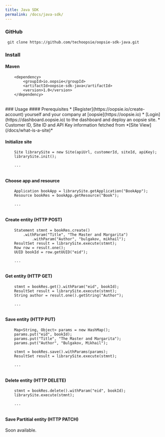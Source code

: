 ```yaml
---
title: Java SDK
permalink: /docs/java-sdk/
---
```


### GitHub

```
 git clone https://github.com/techoopsie/oopsie-sdk-java.git
```

### Install

#### Maven
``` 
	<dependency>
		<groupId>io.oopsie</groupId>
  		<artifactId>oopsie-sdk-java</artifactId>
  		<version>1.0</version>
	</dependency>
``` 
<br>
### Usage
#### Prerequisites
* [Register](https://oopsie.io/create-account) yourself and your company at [oopsie](https://oopsie.io)
* [Login](https://dashboard.oopsie.io) to the dashboard and deploy an oopsie site.
* Customer ID, Site ID and API Key information fetched from *[Site View](/docs/what-is-a-site)*

#### Initialize site

```
    Site librarySite = new Site(apiUrl, customerId, siteId, apiKey);
    librarySite.init();
    
    ...
    
```

#### Choose app and resource

```
    Application bookApp = librarySite.getApplication("BookApp");
    Resource bookRes = bookApp.getResource("Book");
    
    ...
    
```

#### Create entity (HTTP POST)

```
	Statement stmnt = bookRes.create()
		.withParam("Title", "The Master and Margarita")
    		.withParam("Author", "bulgakov, mikhail");
    ResultSet result = librarySite.execute(stmnt);
    Row row = result.one();
    UUID bookId = row.getUUID("eid");
    
    ...
    
```

#### Get entity (HTTP GET)
```
	stmnt = bookRes.get().withParam("eid", bookId);
	ResultSet result = librarySite.execute(stmnt);
	String author = result.one().getString("Author");
	
	...
	
```

#### Save entity (HTTP PUT)
```
	Map<String, Object> params = new HashMap();
	params.put("eid", bookId);
	params.put("Title", "The Master and Margarita");
	params.put("Author", "Bulgakov, Mikhail");
	
	stmnt = bookRes.save().withParams(params);
	ResultSet result = librarySite.execute(stmnt);
	
	...
	
```

#### Delete entity (HTTP DELETE)
```
	stmnt = bookRes.delete().withParam("eid", bookId);
	librarySite.execute(stmnt);
	
	...
	
```

#### Save Partitial entity (HTTP PATCH)

Soon available.

